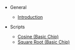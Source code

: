 <!-- docs/_sidebar.md -->

- General
  * [Introduction](/)

- Scripts
  - [Cosine (Basic Chip)](/Scripts/Cosine_(Basic_Chip)/)
  - [Square Root (Basic Chip)](/Scripts/Square_Root_(Basic_Chip)/)
